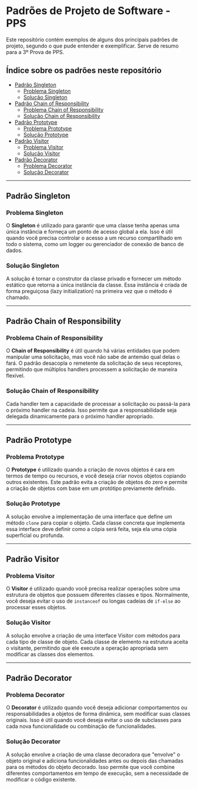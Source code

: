 # Padrões de Projeto de Software - PPS

Este repositório contém exemplos de alguns dos principais padrões de projeto, segundo o que pude entender e exemplificar. Serve de resumo para a 3º Prova de PPS.

## Índice sobre os padrões neste repositório

  - [Padrão Singleton](#padrão-singleton)
    - [Problema Singleton](#problema-singleton)
    - [Solução Singleton](#solução-singleton)
  - [Padrão Chain of Responsibility](#padrão-chain-of-responsibility)
    - [Problema Chain of Responsibility](#problema-chain-of-responsibility)
    - [Solução Chain of Responsibility](#solução-chain-of-responsibility)
  - [Padrão Prototype](#padrão-prototype)
    - [Problema Prototype](#problema-prototype)
    - [Solução Prototype](#solução-prototype)
  - [Padrão Visitor](#padrão-visitor)
    - [Problema Visitor](#problema-visitor)
    - [Solução Visitor](#solução-visitor)
  - [Padrão Decorator](#padrão-decorator)
    - [Problema Decorator](#problema-decorator)
    - [Solução Decorator](#solução-decorator)

---

## Padrão Singleton

### Problema Singleton

O **Singleton** é utilizado para garantir que uma classe tenha apenas uma única instância e forneça um ponto de acesso global a ela. Isso é útil quando você precisa controlar o acesso a um recurso compartilhado em todo o sistema, como um logger ou gerenciador de conexão de banco de dados.

### Solução Singleton

A solução é tornar o construtor da classe privado e fornecer um método estático que retorna a única instância da classe. Essa instância é criada de forma preguiçosa (lazy initialization) na primeira vez que o método é chamado.

---

## Padrão Chain of Responsibility

### Problema Chain of Responsibility

O **Chain of Responsibility** é útil quando há várias entidades que podem manipular uma solicitação, mas você não sabe de antemão qual delas o fará. O padrão desacopla o remetente da solicitação de seus receptores, permitindo que múltiplos handlers processem a solicitação de maneira flexível.

### Solução Chain of Responsibility

Cada handler tem a capacidade de processar a solicitação ou passá-la para o próximo handler na cadeia. Isso permite que a responsabilidade seja delegada dinamicamente para o próximo handler apropriado.

---

## Padrão Prototype

### Problema Prototype

O **Prototype** é utilizado quando a criação de novos objetos é cara em termos de tempo ou recursos, e você deseja criar novos objetos copiando outros existentes. Este padrão evita a criação de objetos do zero e permite a criação de objetos com base em um protótipo previamente definido.

### Solução Prototype

A solução envolve a implementação de uma interface que define um método `clone` para copiar o objeto. Cada classe concreta que implementa essa interface deve definir como a cópia será feita, seja ela uma cópia superficial ou profunda.

---

## Padrão Visitor

### Problema Visitor

O **Visitor** é utilizado quando você precisa realizar operações sobre uma estrutura de objetos que possuem diferentes classes e tipos. Normalmente, você deseja evitar o uso de `instanceof` ou longas cadeias de `if-else` ao processar esses objetos.

### Solução Visitor

A solução envolve a criação de uma interface Visitor com métodos para cada tipo de classe de objeto. Cada classe de elemento na estrutura aceita o visitante, permitindo que ele execute a operação apropriada sem modificar as classes dos elementos.

---

## Padrão Decorator

### Problema Decorator

O **Decorator** é utilizado quando você deseja adicionar comportamentos ou responsabilidades a objetos de forma dinâmica, sem modificar suas classes originais. Isso é útil quando você deseja evitar o uso de subclasses para cada nova funcionalidade ou combinação de funcionalidades.

### Solução Decorator

A solução envolve a criação de uma classe decoradora que "envolve" o objeto original e adiciona funcionalidades antes ou depois das chamadas para os métodos do objeto decorado. Isso permite que você combine diferentes comportamentos em tempo de execução, sem a necessidade de modificar o código existente.
